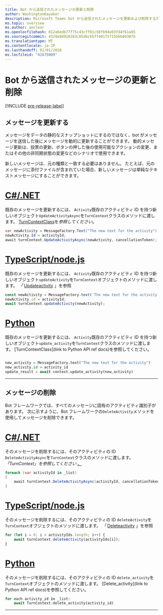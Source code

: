 ```yaml
---
title: Bot から送信されたメッセージの更新と削除
author: WashingtonKayaker
description: Microsoft Teams bot から送信されたメッセージを更新および削除する方法
ms.topic: overview
ms.author: anclear
ms.openlocfilehash: 012a6edb77f75c43cff01c58fb94e03fd4f61a85
ms.sourcegitcommit: 4329a94918263c85d6c65ff401f571556b80307b
ms.translationtype: MT
ms.contentlocale: ja-JP
ms.lasthandoff: 02/01/2020
ms.locfileid: "41675009"
---
```

# <a name="update-and-delete-messages-sent-from-your-bot"></a>Bot から送信されたメッセージの更新と削除

[!INCLUDE [pre-release-label](~/includes/v4-to-v3-pointer-bots.md)]

## <a name="updating-messages"></a>メッセージを更新する

メッセージをデータの静的なスナップショットにするのではなく、bot がメッセージを送信した後にメッセージを動的に更新することができます。 動的メッセージ更新は、投票の更新、ボタンの押した後の使用可能なアクションの変更、またはその他の非同期状態の変更などのシナリオで使用できます。

新しいメッセージは、元の種類と一致する必要はありません。 たとえば、元のメッセージに添付ファイルが含まれていた場合、新しいメッセージは単純なテキストメッセージにすることができます。

# <a name="cnettabdotnet"></a>[C#/.NET](#tab/dotnet)

既存のメッセージを更新するには、 `Activity`既存のアクティビティ ID を持つ新しいオブジェクト`UpdateActivityAsync`を`TurnContext`クラスのメソッドに渡します。 [TurnContextClass](/dotnet/api/microsoft.bot.builder.turncontext?view=botbuilder-dotnet-stable)を*参照してください*。

```csharp
var newActivity = MessageFactory.Text("The new text for the activity");
newActivity.Id = activityId;
await turnContext.UpdateActivityAsync(newActivity, cancellationToken);
```

# <a name="typescriptnodejstabtypescript"></a>[TypeScript/node.js](#tab/typescript)

既存のメッセージを更新するには、 `Activity`既存のアクティビティ ID を持つ新しいオブジェクト`updateActivity`を`TurnContext`オブジェクトのメソッドに渡します。 *「* [Updateactivity](/javascript/api/botbuilder-core/turncontext?view=botbuilder-ts-latest#updateactivity-partial-activity--) 」を参照

```typescript
const newActivity = MessageFactory.text('The new text for the activity');
newActivity.id = activityId;
await turnContext.updateActivity(newActivity);
```

# <a name="pythontabpython"></a>[Python](#tab/python)

既存のメッセージを更新するには、 `Activity`既存のアクティビティ ID を持つ新しいオブジェクト`update_activity`を`TurnContext`クラスのメソッドに渡します。 [TurnContextClass](link to Python API ref docs)を参照してください。

```python

new_activity = MessageFactory.text("The new text for the activity")
new_activity.id = activity_id
update_result = await context.update_activity(new_activity)

```

---

## <a name="deleting-messages"></a>メッセージの削除

Bot フレームワークでは、すべてのメッセージに固有のアクティビティ識別子があります。
次に示すように、Bot フレームワークの`DeleteActivity`メソッドを使用してメッセージを削除できます。

# <a name="cnettabdotnet"></a>[C#/.NET](#tab/dotnet)

そのメッセージを削除するには、そのアクティビティの ID `DeleteActivityAsync`を`TurnContext`クラスのメソッドに渡します。 *「TurnContext」を参照してください* [。](/dotnet/api/microsoft.bot.builder.turncontext.deleteactivityasync?view=botbuilder-dotnet-stable)

```csharp
foreach (var activityId in _list)
{
    await turnContext.DeleteActivityAsync(activityId, cancellationToken);
}
```

# <a name="typescriptnodejstabtypescript"></a>[TypeScript/node.js](#tab/typescript)

そのメッセージを削除するには、そのアクティビティの ID `deleteActivity`を`TurnContext`オブジェクトのメソッドに渡します。 *「* [Deleteactivity](/javascript/api/botbuilder-core/turncontext?view=botbuilder-ts-latest#deleteactivity-string---partial-conversationreference--) 」を参照

```typescript
for (let i = 0; i < activityIds.length; i++) {
    await turnContext.deleteActivity(activityIds[i]);
}
```

# <a name="pythontabpython"></a>[Python](#tab/python)

そのメッセージを削除するには、そのアクティビティの ID `delete_activity`を`TurnContext`オブジェクトのメソッドに渡します。 [Delete_activity](link to Python API ref docs)を参照してください。

```python
for each activity_id in _list:
    await TurnContext.delete_activity(activity_id)
```

---

